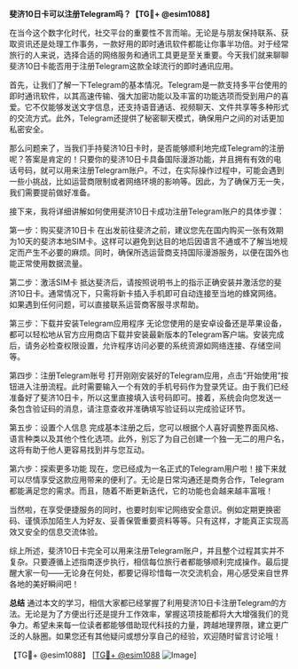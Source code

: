 **斐济10日卡可以注册Telegram吗？【TG💪+ @esim1088】**

在当今这个数字化时代，社交平台的重要性不言而喻。无论是与朋友保持联系、获取资讯还是处理工作事务，一款好用的即时通讯软件都能让你事半功倍。对于经常旅行的人来说，选择合适的网络服务和通讯工具更是至关重要。今天我们就来聊聊斐济10日卡能否用于注册Telegram这款全球流行的即时通讯应用。

首先，让我们了解一下Telegram的基本情况。Telegram是一款支持多平台使用的即时通讯软件，以其高速传输、强大加密功能以及丰富的功能选项而受到用户的喜爱。它不仅能够发送文字信息，还支持语音通话、视频聊天、文件共享等多种形式的交流方式。此外，Telegram还提供了秘密聊天模式，确保用户之间的对话更加私密安全。

那么问题来了，当我们手持斐济10日卡时，是否能够顺利地完成Telegram的注册呢？答案是肯定的！只要你的斐济10日卡具备国际漫游功能，并且拥有有效的电话号码，就可以用来注册Telegram账户。不过，在实际操作过程中，可能会遇到一些小挑战，比如运营商限制或者网络环境的影响等。因此，为了确保万无一失，我们需要提前做好准备。

接下来，我将详细讲解如何使用斐济10日卡成功注册Telegram账户的具体步骤：

第一步：购买斐济10日卡
在出发前往斐济之前，建议您先在国内购买一张有效期为10天的斐济本地SIM卡。这样可以避免到达目的地后因语言不通或不了解当地规定而产生不必要的麻烦。同时，确保所选运营商支持国际漫游服务，以便在国外也能正常使用数据流量。

第二步：激活SIM卡
抵达斐济后，请按照说明书上的指示正确安装并激活您的斐济10日卡。通常情况下，只需将新卡插入手机即可自动连接至当地的蜂窝网络。如果遇到任何问题，可以直接联系运营商客服寻求帮助。

第三步：下载并安装Telegram应用程序
无论您使用的是安卓设备还是苹果设备，都可以轻松地从官方应用商店下载并安装最新版本的Telegram客户端。安装完成后，请务必检查权限设置，允许程序访问必要的系统资源如网络连接、存储空间等。

第四步：注册Telegram账号
打开刚刚安装好的Telegram应用，点击“开始使用”按钮进入注册流程。此时需要输入一个有效的手机号码作为登录凭证。由于我们已经准备好了斐济10日卡，所以这里直接填入该号码即可。接着，系统会向您发送一条包含验证码的消息，请注意查收并准确填写验证码以完成验证环节。

第五步：设置个人信息
完成基本注册之后，您可以根据个人喜好调整界面风格、语言种类以及其他个性化选项。此外，别忘了为自己创建一个独一无二的用户名，这将有助于他人更容易找到并与您互动。

第六步：探索更多功能
现在，您已经成为一名正式的Telegram用户啦！接下来就可以尽情享受这款应用带来的便利了。无论是日常沟通还是商务合作，Telegram都能满足您的需求。而且，随着不断更新迭代，它的功能也会越来越丰富哦！

当然啦，在享受便捷服务的同时，也要时刻牢记网络安全意识。例如定期更换密码、谨慎添加陌生人为好友、妥善保管重要资料等等。只有这样，才能真正实现高效又安全的信息交流体验。

综上所述，斐济10日卡完全可以用来注册Telegram账户，并且整个过程其实并不复杂。只要遵循上述指南逐步执行，相信每位旅行者都能够顺利完成操作。最后提醒大家一句——无论身在何处，都要记得珍惜每一次交流机会，用心感受来自世界各地的美好瞬间吧！

**总结**
通过本文的学习，相信大家都已经掌握了利用斐济10日卡注册Telegram的方法。无论是为了方便出行还是提升工作效率，掌握这项技能都将大大增强我们的竞争力。希望未来每一位读者都能够借助现代科技的力量，跨越地理界限，建立更广泛的人脉圈。如果您还有其他疑问或想分享自己的经验，欢迎随时留言讨论哦！

【TG💪+ @esim1088】 [[TG💪+ @esim1088](https://t.me/s/esim1088) ![Image](https://i.postimg.cc/4NQfJmqS/Snipaste-2025-05-13-00-14-12.png)]